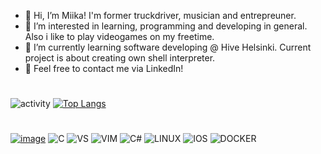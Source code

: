 - 👋 Hi, I’m Miika! I'm former truckdriver, musician and entrepreuner.
- 👀 I’m interested in learning, programming and developing in general. Also i like to play videogames on my freetime.
- 🌱 I’m currently learning software developing @ Hive Helsinki. Current project is about creating own shell interpreter.
- :email: Feel free to contact me via LinkedIn!
#




  
![activity](https://github-readme-stats.vercel.app/api?username=Miikaviini)
[![Top Langs](https://github-readme-stats.vercel.app/api/top-langs/?username=MiikaViini&langs_count=8)](https://github.com/anuraghazra/github-readme-stats)
#
  [![image](https://img.shields.io/badge/LinkedIn-0077B5?style=for-the-badge&logo=linkedin&logoColor=white)](www.linkedin.com/in/miika--viinikainen) 
![C](https://img.shields.io/badge/C-00599C?style=for-the-badge&logo=c&logoColor=white) ![VS](https://img.shields.io/badge/VSCode-0078D4?style=for-the-badge&logo=visual%20studio%20code&logoColor=white) ![VIM](https://img.shields.io/badge/VIM-%2311AB00.svg?&style=for-the-badge&logo=vim&logoColor=white) ![C#](https://img.shields.io/badge/C%23-239120?style=for-the-badge&logo=c-sharp&logoColor=white) ![LINUX](https://img.shields.io/badge/Linux-FCC624?style=for-the-badge&logo=linux&logoColor=black) ![IOS](https://img.shields.io/badge/mac%20os-000000?style=for-the-badge&logo=apple&logoColor=white) ![DOCKER](https://img.shields.io/badge/Docker-2CA5E0?style=for-the-badge&logo=docker&logoColor=white)
<!---
MiikaViini/MiikaViini is a ✨ special ✨ repository because its `README.md` (this file) appears on your GitHub profile.
You can click the Preview link to take a look at your changes.
--->
